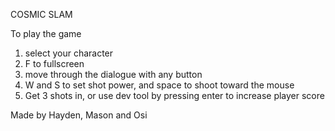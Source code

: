 COSMIC SLAM

To play the game 
1. select your character
2. F to fullscreen
3. move through the dialogue with any button
4. W and S to set shot power, and  space to shoot toward the mouse
5. Get 3 shots in, or use dev tool by pressing enter to increase player score

Made by Hayden, Mason and Osi
